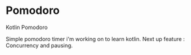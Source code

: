 # Pomodoro
Kotlin Pomodoro

Simple pomodoro timer i'm working on to learn kotlin. Next up feature : Concurrency and pausing. 
